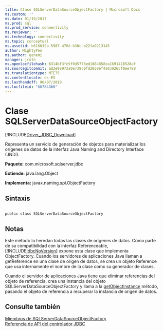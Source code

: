 ```yaml
---
title: Clase SQLServerDataSourceObjectFactory | Microsoft Docs
ms.custom: ''
ms.date: 01/19/2017
ms.prod: sql
ms.prod_service: connectivity
ms.reviewer: ''
ms.technology: connectivity
ms.topic: conceptual
ms.assetid: b616632b-5987-470d-b36c-b22fa9213145
author: MightyPen
ms.author: genemi
manager: jroth
ms.openlocfilehash: 6314bf3fe9f0d5773ed1084858ea1691418528af
ms.sourcegitcommit: ad2e98972a0e739c0fd2038ef4a030265f0ee788
ms.translationtype: MTE75
ms.contentlocale: es-ES
ms.lasthandoff: 06/07/2019
ms.locfileid: "66784360"
---
```

# <a name="sqlserverdatasourceobjectfactory-class"></a>Clase SQLServerDataSourceObjectFactory
[!INCLUDE[Driver_JDBC_Download](../../../includes/driver_jdbc_download.md)]

  Representa un servicio de generación de objetos para materializar los orígenes de datos de la interfaz Java Naming and Directory Interface (JNDI).  
  
 **Paquete:** com.microsoft.sqlserver.jdbc  
  
 **Extiende:** java.lang.Object  
  
 **Implementa:** javax.naming.spi.ObjectFactory  
  
## <a name="syntax"></a>Sintaxis  
  
```  
  
public class SQLServerDataSourceObjectFactory  
```  
  
## <a name="remarks"></a>Notas  
 Este método lo heredan todas las clases de orígenes de datos. Como parte de su compatibilidad con la interfaz Referenceable, [!INCLUDE[jdbcNoVersion](../../../includes/jdbcnoversion_md.md)] expone esta clase que implementa ObjectFactory. Cuando los servidores de aplicaciones Java llaman a getReference en una clase de origen de datos, se crea un objeto Reference que usa internamente el nombre de la clase como su generador de clases.  
  
 Cuando el servidor de aplicaciones Java tiene que eliminar referencias del objeto de referencia, crea una instancia del objeto SQLServerDataSourceObjectFactory y llama a la [getObjectInstance](../../../connect/jdbc/reference/getobjectinstance-method-sqlserverdatasourceobjectfactory.md) método, pasando el objeto de referencia a recuperar la instancia de origen de datos.  
  
## <a name="see-also"></a>Consulte también  
 [Miembros de SQLServerDataSourceObjectFactory](../../../connect/jdbc/reference/sqlserverdatasourceobjectfactory-members.md)   
 [Referencia de API del controlador JDBC](../../../connect/jdbc/reference/jdbc-driver-api-reference.md)  
  
  
